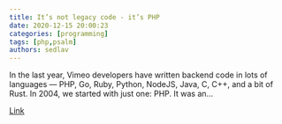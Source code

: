 ```yaml
---
title: It’s not legacy code - it’s PHP
date: 2020-12-15 20:00:23
categories: [programming]
tags: [php,psalm]
authors: sedlav
---
```


In the last year, Vimeo developers have written backend code in lots of languages — PHP, Go, Ruby, Python, NodeJS, Java, C, C++, and a bit of Rust. In 2004, we started with just one: PHP. It was an…

[Link](https://medium.com/vimeo-engineering-blog/its-not-legacy-code-it-s-php-1f0ee0462580)
